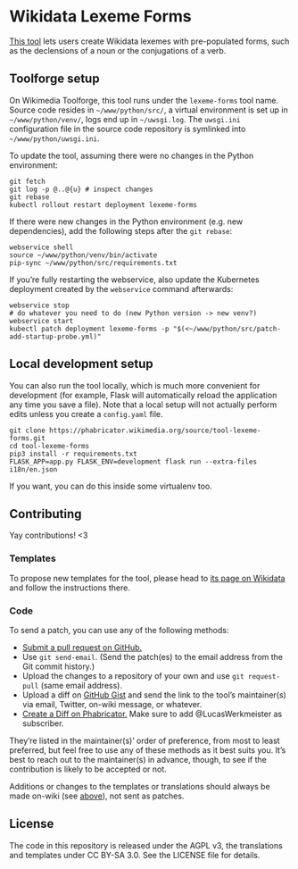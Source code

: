 # Wikidata Lexeme Forms

[This tool](https://lexeme-forms.toolforge.org/) lets users create Wikidata lexemes with pre-populated forms,
such as the declensions of a noun or the conjugations of a verb.

## Toolforge setup

On Wikimedia Toolforge, this tool runs under the `lexeme-forms` tool name.
Source code resides in `~/www/python/src/`,
a virtual environment is set up in `~/www/python/venv/`,
logs end up in `~/uwsgi.log`.
The `uwsgi.ini` configuration file in the source code repository
is symlinked into `~/www/python/uwsgi.ini`.

To update the tool, assuming there were no changes in the Python environment:
```
git fetch
git log -p @..@{u} # inspect changes
git rebase
kubectl rollout restart deployment lexeme-forms
```

If there were new changes in the Python environment (e.g. new dependencies),
add the following steps after the `git rebase`:
```
webservice shell
source ~/www/python/venv/bin/activate
pip-sync ~/www/python/src/requirements.txt
```

If you’re fully restarting the webservice,
also update the Kubernetes deployment created by the `webservice` command afterwards:
```
webservice stop
# do whatever you need to do (new Python version -> new venv?)
webservice start
kubectl patch deployment lexeme-forms -p "$(<~/www/python/src/patch-add-startup-probe.yml)"
```

## Local development setup

You can also run the tool locally, which is much more convenient for development
(for example, Flask will automatically reload the application any time you save a file).
Note that a local setup will not actually perform edits unless you create a `config.yaml` file.

```
git clone https://phabricator.wikimedia.org/source/tool-lexeme-forms.git
cd tool-lexeme-forms
pip3 install -r requirements.txt
FLASK_APP=app.py FLASK_ENV=development flask run --extra-files i18n/en.json
```

If you want, you can do this inside some virtualenv too.

## Contributing

Yay contributions! <3

### Templates

To propose new templates for the tool,
please head to [its page on Wikidata](https://www.wikidata.org/wiki/Wikidata:Wikidata_Lexeme_Forms)
and follow the instructions there.

### Code

To send a patch, you can use any of the following methods:

* [Submit a pull request on GitHub.](https://github.com/lucaswerkmeister/tool-lexeme-forms)
* Use `git send-email`.
  (Send the patch(es) to the email address from the Git commit history.)
* Upload the changes to a repository of your own and use `git request-pull` (same email address).
* Upload a diff on [GitHub Gist](https://gist.github.com/)
  and send the link to the tool’s maintainer(s) via email, Twitter, on-wiki message, or whatever.
* [Create a Diff on Phabricator.](https://phabricator.wikimedia.org/differential/diff/create/)
  Make sure to add @LucasWerkmeister as subscriber.

They’re listed in the maintainer(s)’ order of preference, from most to least preferred,
but feel free to use any of these methods as it best suits you.
It’s best to reach out to the maintainer(s) in advance, though,
to see if the contribution is likely to be accepted or not.

Additions or changes to the templates or translations
should always be made on-wiki (see [above](#templates)),
not sent as patches.

## License

The code in this repository is released under the AGPL v3,
the translations and templates under CC BY-SA 3.0.
See the LICENSE file for details.
